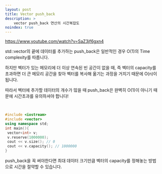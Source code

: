 ```yaml
---
layout: post
title: Vector push_back
description: >
    vector push_back 연산의 시간복잡도
noindex: true
---
```




<https://www.youtube.com/watch?v=SaZ3jf6gxn4>

std::vector의 끝에 데이터를 추가하는 push_back은 일반적인 경우 O(1)의 Time complexity를 따릅니다.  

하지만 벡터가 있는 메모리에 더 이상 연속된 빈 공간이 없을 때, 즉 벡터의 capacity를 초과하면 더 큰 메모리 공간을 찾아 벡터를 복사해 옮기는 과정을 거치기 때문에 O(n)이 됩니다.  

따라서 벡터에 추가할 데이터의 개수가 많을 때 push_back은 완벽히 O(1)이 아니기 때문에 시간초과를 유의하셔야 합니다!  

<br>

```c++
#include <iostream>
#include <vector>
using namespace std;
int main(){
 vector<int> v;
 v.reserve(1000000);
 cout << v.size(); // 0
 cout << v.capacity(); // 1000000
}
```

push_back을 꼭 써야한다면 최대 데이터 크기만큼 벡터의 capacity를 정해놓는 방법으로 시간을 절약할 수 있습니다.